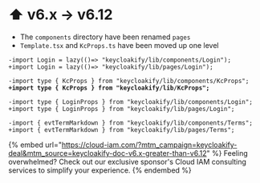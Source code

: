 # ⬆️ v6.x -> v6.12

* The `components` directory have been renamed `pages`
* `Template.tsx` and `KcProps.ts` have been moved up one  level

<pre class="language-diff"><code class="lang-diff">-import Login = lazy(()=> "keycloakify/lib/components/Login");
+import Login = lazy(()=> "keycloakify/lib/pages/Login");

-import type { KcProps } from "keycloakify/lib/components/KcProps";
<strong>+import type { KcProps } from "keycloakify/lib/KcProps";
</strong><strong>
</strong>-import type { LoginProps } from "keycloakify/lib/components/Login";
+import type { LoginProps } from "keycloakify/lib/pages/Login";

-import { evtTermMarkdown } from "keycloakify/lib/components/Terms";
+import { evtTermMarkdown } from "keycloakify/lib/pages/Terms";
</code></pre>

{% embed url="https://cloud-iam.com/?mtm_campaign=keycloakify-deal&mtm_source=keycloakify-doc-v6.x-greater-than-v6.12" %}
Feeling overwhelmed? Check out our exclusive sponsor's Cloud IAM consulting services to simplify your experience.
{% endembed %}
